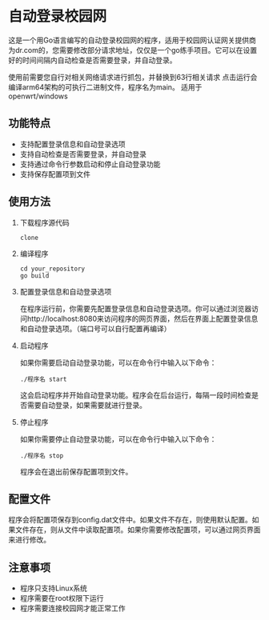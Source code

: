 
# 自动登录校园网

这是一个用Go语言编写的自动登录校园网的程序，适用于校园网认证网关提供商为dr.com的，您需要修改部分请求地址，仅仅是一个go练手项目。它可以在设置好的时间间隔内自动检查是否需要登录，并自动登录。


使用前需要您自行对相关网络请求进行抓包，并替换到63行相关请求
点击运行会编译arm64架构的可执行二进制文件，程序名为main。
适用于openwrt/windows



## 功能特点

- 支持配置登录信息和自动登录选项
- 支持自动检查是否需要登录，并自动登录
- 支持通过命令行参数启动和停止自动登录功能
- 支持保存配置项到文件

## 使用方法

1. 下载程序源代码

   ```
   clone
   ```

2. 编译程序

   ```
   cd your_repository
   go build
   ```

3. 配置登录信息和自动登录选项

   在程序运行前，你需要先配置登录信息和自动登录选项。你可以通过浏览器访问http://localhost:8080来访问程序的网页界面，然后在界面上配置登录信息和自动登录选项。（端口号可以自行配置再编译）

4. 启动程序

   如果你需要启动自动登录功能，可以在命令行中输入以下命令：

   ```
   ./程序名 start
   ```

   这会启动程序并开始自动登录功能。程序会在后台运行，每隔一段时间检查是否需要自动登录，如果需要就进行登录。

5. 停止程序

   如果你需要停止自动登录功能，可以在命令行中输入以下命令：

   ```
   ./程序名 stop
   ```

   程序会在退出前保存配置项到文件。

## 配置文件

程序会将配置项保存到config.dat文件中。如果文件不存在，则使用默认配置。如果文件存在，则从文件中读取配置项。如果你需要修改配置项，可以通过网页界面来进行修改。

## 注意事项

- 程序只支持Linux系统
- 程序需要在root权限下运行
- 程序需要连接校园网才能正常工作
